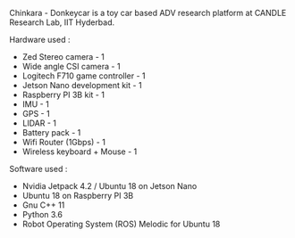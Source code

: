 Chinkara - Donkeycar is a toy car based ADV research platform at CANDLE Research Lab, IIT Hyderbad.

Hardware used :

* Zed Stereo camera - 1
* Wide angle CSI camera - 1
* Logitech F710 game controller - 1
* Jetson Nano development kit - 1
* Raspberry PI 3B kit - 1
* IMU - 1
* GPS - 1
* LIDAR - 1
* Battery pack - 1
* Wifi Router (1Gbps) - 1
* Wireless keyboard + Mouse - 1

Software used :

* Nvidia Jetpack 4.2 / Ubuntu 18 on Jetson Nano
* Ubuntu 18 on Raspberry PI 3B
* Gnu C++ 11
* Python 3.6
* Robot Operating System (ROS) Melodic for Ubuntu 18

